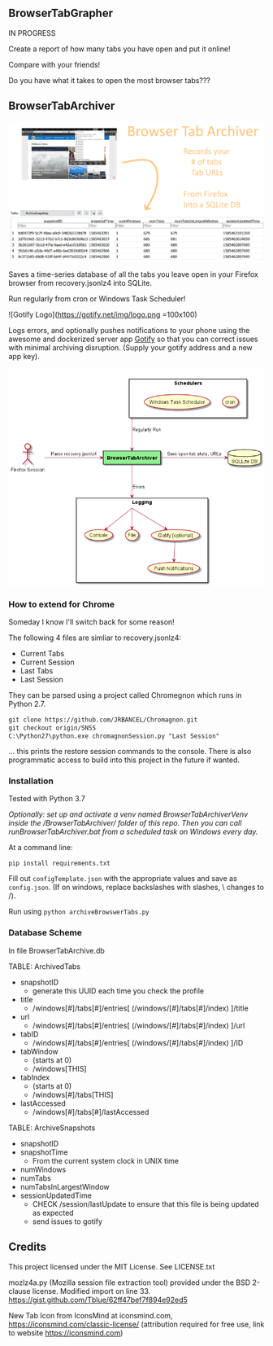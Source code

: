 ## BrowserTabGrapher

IN PROGRESS

Create a report of how many tabs you have open and put it online!

Compare with your friends!

Do you have what it takes to open the most browser tabs???

## BrowserTabArchiver

![Banner](TabArchiver.png)

Saves a time-series database of all the tabs you leave open in your Firefox browser from recovery.jsonlz4 into SQLite.

Run regularly from cron or Windows Task Scheduler!

![Gotify Logo](https://gotify.net/img/logo.png =100x100)

Logs errors, and optionally pushes notifications to your phone using the awesome and dockerized server app [Gotify](https://gotify.net/) so that you can correct issues with minimal archiving disruption. (Supply your gotify address and a new app key).

![Usecase Diagram](doc/BrowserArchiverDiagrams.png)

### How to extend for Chrome

Someday I know I'll switch back for some reason!

The following 4 files are simliar to recovery.jsonlz4:

* Current Tabs
* Current Session
* Last Tabs
* Last Session

They can be parsed using a project called Chromegnon which runs in Python 2.7.

```
git clone https://github.com/JRBANCEL/Chromagnon.git
git checkout origin/SNSS
C:\Python27\python.exe chromagnonSession.py "Last Session"
```

... this prints the restore session commands to the console. There is also programmatic access to build into this project in the future if wanted.

### Installation

Tested with Python 3.7

*Optionally: set up and activate a venv named BrowserTabArchiverVenv inside the /BrowserTabArchiver/ folder of this repo. Then you can call runBrowserTabArchiver.bat from a scheduled task on Windows every day.*

At a command line:

```
pip install requirements.txt
```

Fill out `configTemplate.json` with the appropriate values and save as `config.json`. (If on windows, replace backslashes with slashes, \ changes to /).

Run using `python archiveBrowswerTabs.py`

### Database Scheme

In file BrowserTabArchive.db

TABLE: ArchivedTabs

* snapshotID
  * generate this UUID each time you check the profile
* title
  * /windows[#]/tabs[#]/entries[ (/windows/[#]/tabs[#]/index) ]/title
* url
  * /windows[#]/tabs[#]/entries[ (/windows/[#]/tabs[#]/index) ]/url
* tabID
  * /windows[#]/tabs[#]/entries[ (/windows/[#]/tabs[#]/index) ]/ID
* tabWindow 
  * (starts at 0)
  * /windows[THIS]
* tabIndex
  * (starts at 0)
  * /windows[#]/tabs[THIS]
* lastAccessed
    * /windows[#]/tabs[#]/lastAccessed

TABLE: ArchiveSnapshots

* snapshotID
* snapshotTime
  * From the current system clock in UNIX time
* numWindows
* numTabs
* numTabsInLargestWindow
* sessionUpdatedTime
    * CHECK /session/lastUpdate to ensure that this file is being updated as expected
    * send issues to gotify

## Credits

This project licensed under the MIT License. See LICENSE.txt

mozlz4a.py (Mozilla session file extraction tool) provided under the BSD 2-clause license. Modified import on line 33. https://gist.github.com/Tblue/62ff47bef7f894e92ed5

New Tab Icon from IconsMind at iconsmind.com, https://iconsmind.com/classic-license/ (attribution required for free use, link to website https://iconsmind.com)